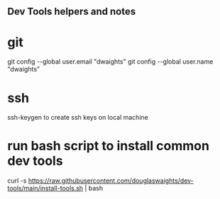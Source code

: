 ## Dev Tools helpers and notes

# git
git config --global user.email "dwaights"
git config --global user.name "dwaights"

# ssh
ssh-keygen to create ssh keys on local machine

# run bash script to install common dev tools

curl -s https://raw.githubusercontent.com/douglaswaights/dev-tools/main/install-tools.sh | bash
